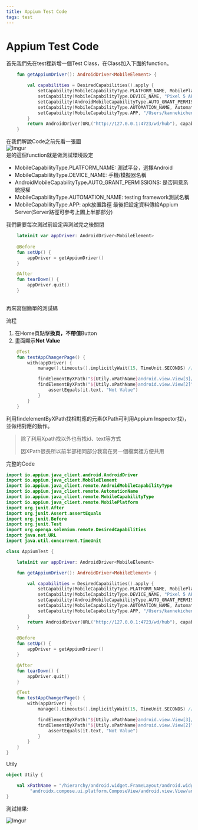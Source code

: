 ```yaml
---
title: Appium Test Code
tags: test
---
```


# Appium Test Code

首先我們先在test裡新增一個Test Class，在Class加入下面的function。

```kotlin
    fun getAppiumDriver(): AndroidDriver<MobileElement> {

        val capabilities = DesiredCapabilities().apply {
            setCapability(MobileCapabilityType.PLATFORM_NAME, MobilePlatform.ANDROID)
            setCapability(MobileCapabilityType.DEVICE_NAME, "Pixel 5 API 29")
            setCapability(AndroidMobileCapabilityType.AUTO_GRANT_PERMISSIONS, true)
            setCapability(MobileCapabilityType.AUTOMATION_NAME, AutomationName.ANDROID_UIAUTOMATOR2)
            setCapability(MobileCapabilityType.APP, "/Users/kannekichen/Desktop/app.apk")
        }
        return AndroidDriver(URL("http://127.0.0.1:4723/wd/hub"), capabilities)
    }
```

在我們解說Code之前先看一張圖\
![Imgur](https://i.imgur.com/PDKe2Gs.png)\
是的這個function就是做測試環境設定

* MobileCapabilityType.PLATFORM\_NAME: 測試平台，選擇Android
* MobileCapabilityType.DEVICE\_NAME: 手機/模擬器名稱
* AndroidMobileCapabilityType.AUTO\_GRANT\_PERMISSIONS: 是否同意系統授權
* MobileCapabilityType.AUTOMATION\_NAME: testing framework測試名稱
* MobileCapabilityType.APP: apk放置路徑 最後把設定資料傳給Appium Server(Server路徑可參考上圖上半部部分)

我們需要每次測試前設定與測試完之後關閉

```kotlin
    lateinit var appDriver: AndroidDriver<MobileElement>
    
    @Before
    fun setUp() {
        appDriver = getAppiumDriver()
    }

    @After
    fun tearDown() {
        appDriver.quit()
    }
    
```

再來寫個簡單的測試碼

流程

1. 在Home頁點擊**換頁，不帶值**Button
2. 畫面顯示**Not Value**

```kotlin
    @Test
    fun testAppChangerPage() {
        with(appDriver) {
            manage().timeouts().implicitlyWait(15, TimeUnit.SECONDS) //設定每個動作的最長等待時間

            findElementByXPath("${Utily.xPathName}android.view.View[3]/android.widget.Button").click()
            findElementByXPath("${Utily.xPathName}android.view.View[2]").also {
                assertEquals(it.text, "Not Value")
            }
        }
    }
```

利用findelementByXPath找相對應的元素(XPath可利用Appium Inspector找)，並做相對應的動作。&#x20;

> 除了利用Xpath找以外也有找id、text等方式
>
> 因XPath很長所以前半部相同部分我寫在另一個檔案裡方便共用

完整的Code

```kotlin
import io.appium.java_client.android.AndroidDriver
import io.appium.java_client.MobileElement
import io.appium.java_client.remote.AndroidMobileCapabilityType
import io.appium.java_client.remote.AutomationName
import io.appium.java_client.remote.MobileCapabilityType
import io.appium.java_client.remote.MobilePlatform
import org.junit.After
import org.junit.Assert.assertEquals
import org.junit.Before
import org.junit.Test
import org.openqa.selenium.remote.DesiredCapabilities
import java.net.URL
import java.util.concurrent.TimeUnit

class AppiumTest {

    lateinit var appDriver: AndroidDriver<MobileElement>

    fun getAppiumDriver(): AndroidDriver<MobileElement> {

        val capabilities = DesiredCapabilities().apply {
            setCapability(MobileCapabilityType.PLATFORM_NAME, MobilePlatform.ANDROID)
            setCapability(MobileCapabilityType.DEVICE_NAME, "Pixel 5 API 29")
            setCapability(AndroidMobileCapabilityType.AUTO_GRANT_PERMISSIONS, true)
            setCapability(MobileCapabilityType.AUTOMATION_NAME, AutomationName.ANDROID_UIAUTOMATOR2)
            setCapability(MobileCapabilityType.APP, "/Users/kannekichen/Desktop/app.apk")
        }
        return AndroidDriver(URL("http://127.0.0.1:4723/wd/hub"), capabilities)
    }

    @Before
    fun setUp() {
        appDriver = getAppiumDriver()
    }

    @After
    fun tearDown() {
        appDriver.quit()
    }

    @Test
    fun testAppChangerPage() {
        with(appDriver) {
            manage().timeouts().implicitlyWait(15, TimeUnit.SECONDS) //設定每個動作的最長等待時間

            findElementByXPath("${Utily.xPathName}android.view.View[3]/android.widget.Button").click()
            findElementByXPath("${Utily.xPathName}android.view.View[2]").also {
                assertEquals(it.text, "Not Value")
            }
        }
    }
}
```

Utily

```kotlin
object Utily {

    val xPathName = "/hierarchy/android.widget.FrameLayout/android.widget.LinearLayout/android.widget.FrameLayout/" +
         "androidx.compose.ui.platform.ComposeView/android.view.View/android.view.View/android.view.View/"
}
```

測試結果:

&#x20;![Imgur](https://i.imgur.com/CD6XNMq.png)
